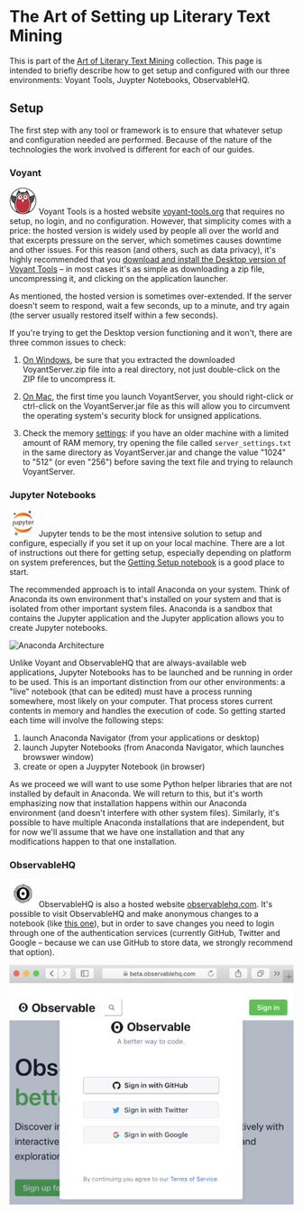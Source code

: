# The Art of Setting up Literary Text Mining

This is part of the [Art of Literary Text Mining](../) collection. This page is intended to briefly describe how to get setup and configured with our three environments: Voyant Tools, Juypter Notebooks, ObservableHQ.

## Setup

The first step with any tool or framework is to ensure that whatever setup and configuration needed are performed. Because of the nature of the technologies the work involved is different for each of our guides.

### Voyant

![Voyant](../images/voyant48.png) Voyant Tools is a hosted website [voyant-tools.org](https://voyant-tools.org) that requires no setup, no login, and no configuration. However, that simplicity comes with a price: the hosted version is widely used by people all over the world and that excerpts pressure on the server, which sometimes causes downtime and other issues. For this reason (and others, such as data privacy), it's highly recommended that you [download and install the Desktop version of Voyant Tools](https://github.com/sgsinclair/VoyantServer/wiki/VoyantServer-Desktop) – in most cases it's as simple as downloading a zip file, uncompressing it, and clicking on the application launcher.

As mentioned, the hosted version is sometimes over-extended. If the server doesn't seem to respond, wait a few seconds, up to a minute, and try again (the server usually restored itself within a few seconds).

If you're trying to get the Desktop version functioning and it won't, there are three common issues to check:

1. [On Windows](https://github.com/sgsinclair/VoyantServer/wiki/VoyantServer-Desktop#windows), be sure that you extracted the downloaded VoyantServer.zip file into a real directory, not just double-click on the ZIP file to uncompress it.

1. [On Mac](https://github.com/sgsinclair/VoyantServer/wiki/VoyantServer-Desktop#mac), the first time you launch VoyantServer, you should right-click or ctrl-click on the VoyantServer.jar file as this will allow you to circumvent the operating system's security block for unsigned applications.

1. Check the memory [settings](https://github.com/sgsinclair/VoyantServer/wiki/VoyantServer-Desktop#settings): if you have an older machine with a limited amount of RAM memory, try opening the file called `server_settings.txt` in the same directory as VoyantServer.jar and change the value "1024" to "512" (or even "256") before saving the text file and trying to relaunch VoyantServer.

### Jupyter Notebooks

![Jupyter](../images/jupyter48.png) Jupyter tends to be the most intensive solution to setup and configure, especially if you set it up on your local machine. There are a lot of instructions out there for getting setup, especially depending on platform on system preferences, but the [Getting Setup notebook](https://nbviewer.jupyter.org/github/sgsinclair/alta/blob/master/ipynb/GettingSetup.ipynb) is a good place to start.

The recommended approach is to intall Anaconda on your system. Think of Anaconda its own environment that's installed on your system and that is isolated from other important system files. Anaconda is a sandbox that contains the Jupyter application and the Jupyter application allows you to create Jupyter notebooks.

![Anaconda Architecture](anaconda-architecture.png)

Unlike Voyant and ObservableHQ that are always-available web applications, Jupyter Notebooks has to be launched and be running in order to be used. This is an important distinction from our other environments: a "live" notebook (that can be edited) must have a process running somewhere, most likely on your computer. That process stores current contents in memory and handles the execution of code. So getting started each time will involve the following steps:

1. launch Anaconda Navigator (from your applications or desktop)
1. launch Jupyter Notebooks (from Anaconda Navigator, which launches browswer window)
1. create or open a Juypyter Notebook (in browser)

As we proceed we will want to use some Python helper libraries that are not installed by default in Anaconda. We will return to this, but it's worth emphasizing now that installation happens within our Anaconda environment (and doesn't interfere with other system files). Similarly, it's possible to have multiple Anaconda installations that are independent, but for now we'll assume that we have one installation and that any modifications happen to that one installation.

### ObservableHQ

![ObservableHQ](../images/observable48.png) ObservableHQ is also a hosted website [observablehq.com](https://observablehq.com). It's possible to visit ObservableHQ and make anonymous changes to a notebook (like [this one](https://beta.observablehq.com/@observablehq/fork-share-merge)), but in order to save changes you need to login through one of the authentication services (currently GitHub, Twitter and Google – because we can use GitHub to store data, we strongly recommend that option).

![ObservableHQ Login](observable-login.png)